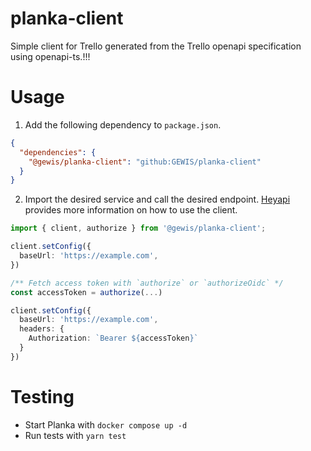 # planka-client
Simple client for Trello generated from the Trello openapi specification using openapi-ts.!!!

# Usage
1. Add the following dependency to `package.json`.

```json
{
  "dependencies": {
    "@gewis/planka-client": "github:GEWIS/planka-client"
  }
}
```

2. Import the desired service and call the desired endpoint. [Heyapi](https://heyapi.dev/openapi-ts/clients/fetch.html#fetch-api)
provides more information on how to use the client.

```typescript
import { client, authorize } from '@gewis/planka-client';

client.setConfig({
  baseUrl: 'https://example.com',
})

/** Fetch access token with `authorize` or `authorizeOidc` */
const accessToken = authorize(...)

client.setConfig({
  baseUrl: 'https://example.com',
  headers: {
    Authorization: `Bearer ${accessToken}`
  }
})
```

# Testing
- Start Planka with `docker compose up -d`
- Run tests with `yarn test`
